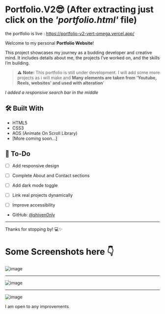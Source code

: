 
# Portfolio.V2😎 (After extracting just click on the *'portfolio.html'* file)
the portfolio is live : https://portfolio-v2-vert-omega.vercel.app/

Welcome to my personal **Portfolio Website**! 

This project showcases my journey as a budding developer and creative mind. It includes details about me, the projects I’ve worked on, and the skills I’m building.

> ⚠️ **Note:** This portfolio is still under development. I will add some more projects as i will make and
> **Many elements are taken from 'Youtube, Reels, websites' and used with alteration**'

*I added a responsive search bar in the middle*

## 🛠️ Built With

- HTML5  
- CSS3  
- AOS (Animate On Scroll Library)  
- [More coming soon...]


## 📌 To-Do

- [ ] Add responsive design
- [ ] Complete About and Contact sections
- [ ] Add dark mode toggle
- [ ] Link real projects dynamically
- [ ] Improve accessibility


- GitHub: [@shiven0nly](https://github.com/shiven0nly)
---

Thanks for stopping by! 💻✨

# Some Screenshots here 👇
![image](https://github.com/user-attachments/assets/715ecefc-0c0c-4bb0-9ec8-f2c80826927d)

---
![image](https://github.com/user-attachments/assets/f8a44e70-ceaf-4299-b817-5fed21190346)

---
![image](https://github.com/user-attachments/assets/81a21fd6-6092-4fa8-8e4f-e7098572bb0c)

I am open to any improvements
